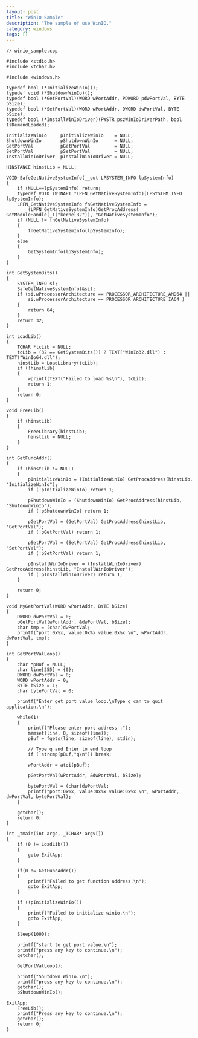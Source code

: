 ```yaml
---
layout: post
title: "WinIO Sample"
description: "The sample of use WinIO."
category: windows
tags: []
---
```


	// winio_sample.cpp

	#include <stdio.h>
	#include <tchar.h>

	#include <windows.h>

	typedef bool (*InitializeWinIo)();
	typedef void (*ShutdownWinIo)();
	typedef bool (*GetPortVal)(WORD wPortAddr, PDWORD pdwPortVal, BYTE bSize);
	typedef bool (*SetPortVal)(WORD wPortAddr, DWORD dwPortVal, BYTE bSize);
	typedef bool (*InstallWinIoDriver)(PWSTR pszWinIoDriverPath, bool IsDemandLoaded);

	InitializeWinIo		pInitializeWinIo	= NULL;
	ShutdownWinIo		pShutdownWinIo		= NULL;
	GetPortVal			pGetPortVal			= NULL;
	SetPortVal			pSetPortVal			= NULL;
	InstallWinIoDriver	pInstallWinIoDriver = NULL;

	HINSTANCE hinstLib = NULL;

	VOID SafeGetNativeSystemInfo(__out LPSYSTEM_INFO lpSystemInfo)
	{
		if (NULL==lpSystemInfo)	return;
		typedef VOID (WINAPI *LPFN_GetNativeSystemInfo)(LPSYSTEM_INFO lpSystemInfo);
		LPFN_GetNativeSystemInfo fnGetNativeSystemInfo = 
			(LPFN_GetNativeSystemInfo)GetProcAddress( GetModuleHandle(_T("kernel32")), "GetNativeSystemInfo");
		if (NULL != fnGetNativeSystemInfo)
		{
			fnGetNativeSystemInfo(lpSystemInfo);
		}
		else
		{
			GetSystemInfo(lpSystemInfo);
		}
	}

	int GetSystemBits()
	{
		SYSTEM_INFO si;
		SafeGetNativeSystemInfo(&si);
		if (si.wProcessorArchitecture == PROCESSOR_ARCHITECTURE_AMD64 ||
			si.wProcessorArchitecture == PROCESSOR_ARCHITECTURE_IA64 )
		{
			return 64;
		}
		return 32;
	}

	int LoadLib()
	{
		TCHAR *tcLib = NULL;
		tcLib = (32 == GetSystemBits()) ? TEXT("WinIo32.dll") : TEXT("WinIo64.dll");
		hinstLib = LoadLibrary(tcLib); 
		if (!hinstLib) 
		{
			wprintf(TEXT("Failed to load %s\n"), tcLib);
			return 1;
		}
		return 0;
	}

	void FreeLib()
	{
		if (hinstLib)
		{
			FreeLibrary(hinstLib);
			hinstLib = NULL;
		}
	}

	int GetFuncAddr()
	{
		if (hinstLib != NULL) 
		{ 
			pInitializeWinIo = (InitializeWinIo) GetProcAddress(hinstLib, "InitializeWinIo");
			if (!pInitializeWinIo) return 1;

			pShutdownWinIo = (ShutdownWinIo) GetProcAddress(hinstLib, "ShutdownWinIo");
			if (!pShutdownWinIo) return 1;

			pGetPortVal = (GetPortVal) GetProcAddress(hinstLib, "GetPortVal");
			if (!pGetPortVal) return 1;

			pSetPortVal = (SetPortVal) GetProcAddress(hinstLib, "SetPortVal");
			if (!pSetPortVal) return 1;

			pInstallWinIoDriver = (InstallWinIoDriver) GetProcAddress(hinstLib, "InstallWinIoDriver");
			if (!pInstallWinIoDriver) return 1;
		}

		return 0;
	}

	void MyGetPortVal(WORD wPortAddr, BYTE bSize)
	{
		DWORD dwPortVal = 0;
		pGetPortVal(wPortAddr, &dwPortVal, bSize);
		char tmp = (char)dwPortVal;
		printf("port:0x%x, value:0x%x value:0x%x \n", wPortAddr, dwPortVal, tmp);
	}

	int GetPortValLoop()
	{
		char *pBuf = NULL;
		char line[255] = {0};
		DWORD dwPortVal = 0;
		WORD wPortAddr = 0;
		BYTE bSize = 1;
		char bytePortVal = 0;

		printf("Enter get port value loop.\nType q can to quit application.\n");

		while(1)
		{
			printf("Please enter port address :");
			memset(line, 0, sizeof(line));
			pBuf = fgets(line, sizeof(line), stdin);

			// Type q and Enter to end loop
			if (!strcmp(pBuf,"q\n")) break;

			wPortAddr = atoi(pBuf);

			pGetPortVal(wPortAddr, &dwPortVal, bSize);

			bytePortVal = (char)dwPortVal;
			printf("port:0x%x, value:0x%x value:0x%x \n", wPortAddr, dwPortVal, bytePortVal);
		}

		getchar();
		return 0;
	}

	int _tmain(int argc, _TCHAR* argv[])
	{
		if (0 != LoadLib())
		{
			goto ExitApp;
		}

		if(0 != GetFuncAddr())
		{
			printf("Failed to get function address.\n");
			goto ExitApp;
		}

		if (!pInitializeWinIo())
		{
			printf("Failed to initialize winio.\n");
			goto ExitApp;
		}

		Sleep(1000);

		printf("start to get port value.\n");
		printf("press any key to continue.\n");
		getchar();
		
		GetPortValLoop();
			
		printf("Shutdown WinIo.\n");
		printf("press any key to continue.\n");
		getchar();
		pShutdownWinIo();

	ExitApp:
		FreeLib();
		printf("Press any key to continue.\n");
		getchar();
		return 0;
	}
